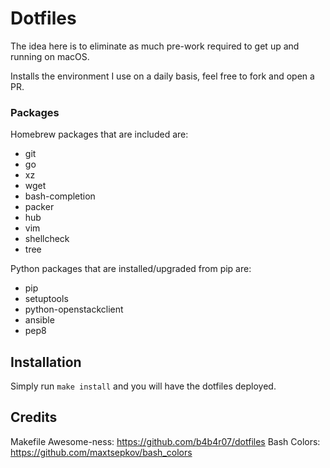 # Dotfiles

The idea here is to eliminate as much pre-work required to get up and running on macOS.

Installs the environment I use on a daily basis, feel free to fork and open a PR.

### Packages

Homebrew packages that are included are:

  * git
  * go
  * xz
  * wget
  * bash-completion
  * packer
  * hub
  * vim
  * shellcheck
  * tree

Python packages that are installed/upgraded from pip are:

  * pip
  * setuptools
  * python-openstackclient
  * ansible
  * pep8
  
## Installation

Simply run `make install` and you will have the dotfiles deployed.

## Credits

Makefile Awesome-ness: https://github.com/b4b4r07/dotfiles
Bash Colors: https://github.com/maxtsepkov/bash_colors
